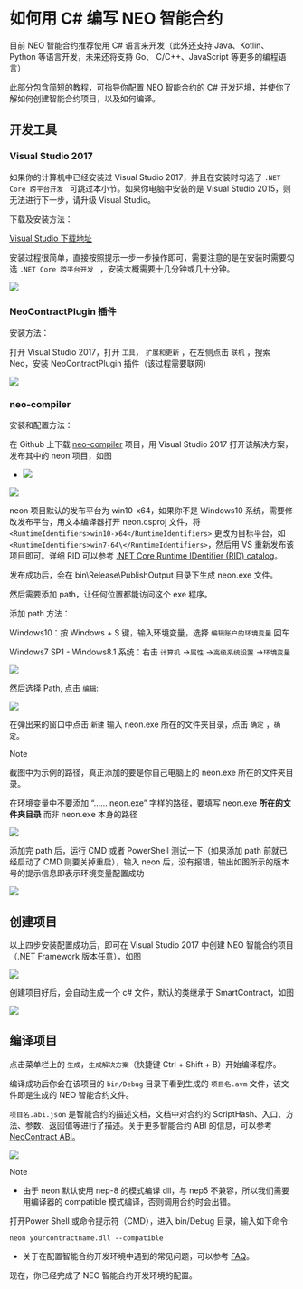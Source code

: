 # 如何用 C# 编写 NEO 智能合约

目前 NEO 智能合约推荐使用 C# 语言来开发（此外还支持 Java、Kotlin、Python 等语言开发，未来还将支持 Go、 C/C++、JavaScript 等更多的编程语言）

此部分包含简短的教程，可指导你配置 NEO 智能合约的 C# 开发环境，并使你了解如何创建智能合约项目，以及如何编译。

## 开发工具

### Visual Studio 2017

如果你的计算机中已经安装过 Visual Studio 2017，并且在安装时勾选了 `.NET Core 跨平台开发 ` 可跳过本小节。如果你电脑中安装的是 Visual Studio 2015，则无法进行下一步，请升级 Visual Studio。

下载及安装方法：

[Visual Studio 下载地址](https://www.visualstudio.com/products/visual-studio-community-vs)

安装过程很简单，直接按照提示一步一步操作即可，需要注意的是在安装时需要勾选 `.NET Core 跨平台开发 ` ，安装大概需要十几分钟或几十分钟。

![](../assets/install_core_cross_platform_development_toolset.jpg)

### NeoContractPlugin 插件

安装方法：

打开 Visual Studio 2017，打开 ` 工具 `， ` 扩展和更新 ` ，在左侧点击 ` 联机 ` ，搜索 Neo，安装 NeoContractPlugin 插件（该过程需要联网）

![](../assets/download_and_install_smart_contract_plugin.jpg)

### neo-compiler

安装和配置方法：

在 Github 上下载 [neo-compiler](https://github.com/neo-project/neo-compiler) 项目，用 Visual Studio 2017 打开该解决方案，发布其中的 neon 项目，如图

- ![](../assets/publish_neo_compiler_msil_project.jpg)


![](../assets/publish_and_profile_settings.jpg)

neon 项目默认的发布平台为 win10-x64，如果你不是 Windows10 系统，需要修改发布平台，用文本编译器打开 neon.csproj 文件，将 `<RuntimeIdentifiers>win10-x64</RuntimeIdentifiers>` 更改为目标平台，如 `<RuntimeIdentifiers>win7-64\</RuntimeIdentifiers>`，然后用 VS 重新发布该项目即可。详细 RID 可以参考 [.NET Core Runtime IDentifier (RID) catalog](https://docs.microsoft.com/en-us/dotnet/core/rid-catalog)。

发布成功后，会在 bin\Release\PublishOutput 目录下生成 neon.exe 文件。

然后需要添加 path，让任何位置都能访问这个 exe 程序。

添加 path 方法：

Windows10：按 Windows + S 键，输入环境变量，选择 `编辑账户的环境变量` 回车

Windows7 SP1 - Windows8.1 系统：右击 `计算机` ->`属性` ->`高级系统设置` ->`环境变量`

![](../assets/2017-06-07_12-07-03.png)


然后选择 Path, 点击 ` 编辑 `:

![](../assets/environment_variable.png)

在弹出来的窗口中点击 `新建` 输入 neon.exe 所在的文件夹目录，点击 ` 确定 ` ，` 确定 `。

> [!Note]
> 截图中为示例的路径，真正添加的要是你自己电脑上的 neon.exe 所在的文件夹目录。
>
> 在环境变量中不要添加 “…… neon.exe” 字样的路径，要填写 neon.exe **所在的文件夹目录** 而非 neon.exe 本身的路径
>

![](../assets/edit_environment_variable.png)

添加完 path 后，运行 CMD 或者 PowerShell 测试一下（如果添加 path 前就已经启动了 CMD 则要关掉重启），输入 neon 后，没有报错，输出如图所示的版本号的提示信息即表示环境变量配置成功

![](../assets/powershell_enviornment_variabled_updated_correctly.png)


## 创建项目

以上四步安装配置成功后，即可在 Visual Studio 2017 中创建 NEO 智能合约项目（.NET Framework 版本任意），如图

![](../assets/new_smart_contract_project.png)

创建项目好后，会自动生成一个 c# 文件，默认的类继承于 SmartContract，如图

![](../assets/smart_contract_function_code.png)

## 编译项目

点击菜单栏上的 `生成`，`生成解决方案`（快捷键 Ctrl + Shift + B）开始编译程序。

编译成功后你会在该项目的 `bin/Debug` 目录下看到生成的 `项目名.avm` 文件，该文件即是生成的 NEO 智能合约文件。

 `项目名.abi.json` 是智能合约的描述文档，文档中对合约的 ScriptHash、入口、方法、参数、返回值等进行了描述。关于更多智能合约 ABI 的信息，可以参考 [NeoContract ABI](https://github.com/neo-project/proposals/blob/master/nep-3.mediawiki)。

![](../assets/compile_smart_contract.png)

>[!Note]
>
>- 由于 neon 默认使用 nep-8 的模式编译 dll，与 nep5 不兼容，所以我们需要用编译器的 compatible 模式编译，否则调用合约时会出错。
>
>  打开Power Shell 或命令提示符（CMD），进入 bin/Debug 目录，输入如下命令:
>
>  `neon yourcontractname.dll --compatible`
>
>- 关于在配置智能合约开发环境中遇到的常见问题，可以参考 [FAQ](../../faq.md#智能合约)。

现在，你已经完成了 NEO 智能合约开发环境的配置。

